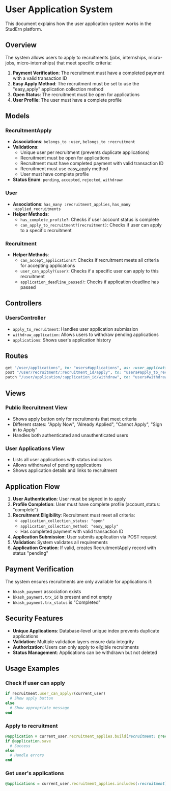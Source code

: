 # User Application System

This document explains how the user application system works in the StudErn platform.

## Overview

The system allows users to apply to recruitments (jobs, internships, micro-jobs, micro-internships) that meet specific criteria:

1. **Payment Verification**: The recruitment must have a completed payment with a valid transaction ID
2. **Easy Apply Method**: The recruitment must be set to use the "easy_apply" application collection method
3. **Open Status**: The recruitment must be open for applications
4. **User Profile**: The user must have a complete profile

## Models

### RecruitmentApply
- **Associations**: `belongs_to :user`, `belongs_to :recruitment`
- **Validations**:
  - Unique user per recruitment (prevents duplicate applications)
  - Recruitment must be open for applications
  - Recruitment must have completed payment with valid transaction ID
  - Recruitment must use easy_apply method
  - User must have complete profile
- **Status Enum**: `pending`, `accepted`, `rejected`, `withdrawn`

### User
- **Associations**: `has_many :recruitment_applies`, `has_many :applied_recruitments`
- **Helper Methods**:
  - `has_complete_profile?`: Checks if user account status is complete
  - `can_apply_to_recruitment?(recruitment)`: Checks if user can apply to a specific recruitment

### Recruitment
- **Helper Methods**:
  - `can_accept_applications?`: Checks if recruitment meets all criteria for accepting applications
  - `user_can_apply?(user)`: Checks if a specific user can apply to this recruitment
  - `application_deadline_passed?`: Checks if application deadline has passed

## Controllers

### UsersController
- `apply_to_recruitment`: Handles user application submission
- `withdraw_application`: Allows users to withdraw pending applications
- `applications`: Shows user's application history

## Routes

```ruby
get "/user/applications", to: "users#applications", as: :user_applications
post "/user/recruitment/:recruitment_id/apply", to: "users#apply_to_recruitment", as: :user_apply_to_recruitment
patch "/user/application/:application_id/withdraw", to: "users#withdraw_application", as: :user_withdraw_application
```

## Views

### Public Recruitment View
- Shows apply button only for recruitments that meet criteria
- Different states: "Apply Now", "Already Applied", "Cannot Apply", "Sign in to Apply"
- Handles both authenticated and unauthenticated users

### User Applications View
- Lists all user applications with status indicators
- Allows withdrawal of pending applications
- Shows application details and links to recruitment

## Application Flow

1. **User Authentication**: User must be signed in to apply
2. **Profile Completion**: User must have complete profile (account_status: "complete")
3. **Recruitment Eligibility**: Recruitment must meet all criteria:
   - `application_collection_status: "open"`
   - `application_collection_method: "easy_apply"`
   - Has completed payment with valid transaction ID
4. **Application Submission**: User submits application via POST request
5. **Validation**: System validates all requirements
6. **Application Creation**: If valid, creates RecruitmentApply record with status "pending"

## Payment Verification

The system ensures recruitments are only available for applications if:
- `bkash_payment` association exists
- `bkash_payment.trx_id` is present and not empty
- `bkash_payment.trx_status` is "Completed"

## Security Features

- **Unique Applications**: Database-level unique index prevents duplicate applications
- **Validation**: Multiple validation layers ensure data integrity
- **Authorization**: Users can only apply to eligible recruitments
- **Status Management**: Applications can be withdrawn but not deleted

## Usage Examples

### Check if user can apply
```ruby
if recruitment.user_can_apply?(current_user)
  # Show apply button
else
  # Show appropriate message
end
```

### Apply to recruitment
```ruby
@application = current_user.recruitment_applies.build(recruitment: @recruitment)
if @application.save
  # Success
else
  # Handle errors
end
```

### Get user's applications
```ruby
@applications = current_user.recruitment_applies.includes(:recruitment).order(created_at: :desc)
``` 